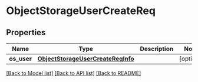 # ObjectStorageUserCreateReq

## Properties
Name | Type | Description | Notes
------------ | ------------- | ------------- | -------------
**os_user** | [**ObjectStorageUserCreateReqInfo**](ObjectStorageUserCreateReqInfo.md) |  | [optional] 

[[Back to Model list]](../README.md#documentation-for-models) [[Back to API list]](../README.md#documentation-for-api-endpoints) [[Back to README]](../README.md)


